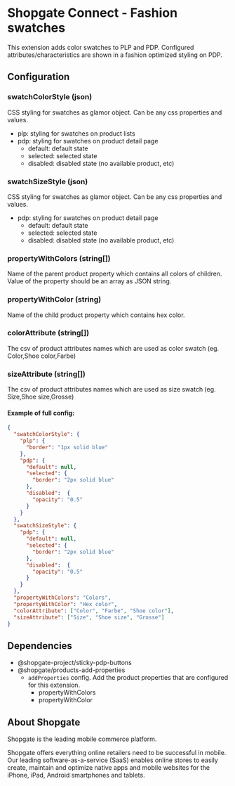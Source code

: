 # Shopgate Connect - Fashion swatches

This extension adds color swatches to PLP and PDP.
Configured attributes/characteristics are shown in a fashion optimized styling on PDP.

## Configuration

### swatchColorStyle (json)
CSS styling for swatches as glamor object. Can be any css properties and values.
- plp: styling for swatches on product lists
- pdp: styling for swatches on product detail page
    - default: default state
    - selected: selected state
    - disabled: disabled state (no available product, etc)

### swatchSizeStyle (json)
CSS styling for swatches as glamor object. Can be any css properties and values.
- pdp: styling for swatches on product detail page
    - default: default state
    - selected: selected state
    - disabled: disabled state (no available product, etc)

### propertyWithColors (string[])
Name of the parent product property which contains all colors of children.
Value of the property should be an array as JSON string.

### propertyWithColor (string)
Name of the child product property which contains hex color.

### colorAttribute (string[])
The csv of product attributes names which are used as color swatch (eg. Color,Shoe color,Farbe)

### sizeAttribute (string[])
The csv of product attributes names which are used as size swatch (eg. Size,Shoe size,Grosse)

#### Example of full config:
```json
{
  "swatchColorStyle": {
    "plp": {
      "border": "1px solid blue"
    },
    "pdp": {
      "default": null,
      "selected": {
        "border": "2px solid blue"
      },
      "disabled":  {
        "opacity": "0.5"
      }
    }
  },
  "swatchSizeStyle": {
    "pdp": {
      "default": null,
      "selected": {
        "border": "2px solid blue"
      },
      "disabled":  {
        "opacity": "0.5"
      }
    }
  },
  "propertyWithColors": "Colors",
  "propertyWithColor": "Hex color",
  "colorAttribute": ["Color", "Farbe", "Shoe color"],
  "sizeAttribute": ["Size", "Shoe size", "Grosse"]
}
```

## Dependencies
- @shopgate-project/sticky-pdp-buttons
- @shopgate/products-add-properties
    - `addProperties` config. Add the product properties that are configured for this extension.
        - propertyWithColors
        - propertyWithColor

## About Shopgate

Shopgate is the leading mobile commerce platform.

Shopgate offers everything online retailers need to be successful in mobile. Our leading
software-as-a-service (SaaS) enables online stores to easily create, maintain and optimize native
apps and mobile websites for the iPhone, iPad, Android smartphones and tablets.
